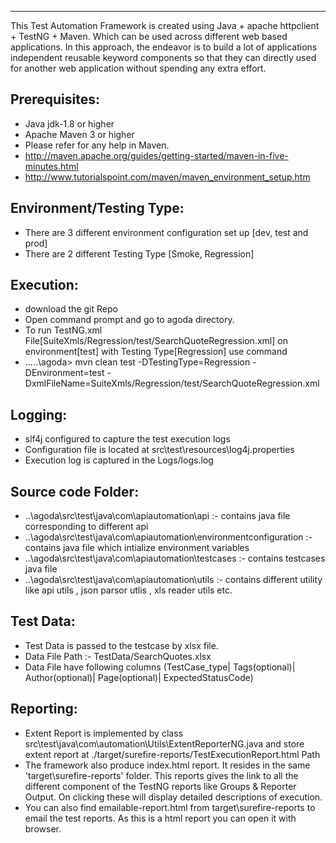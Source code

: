 
---------------


This Test Automation Framework is created using Java + apache httpclient + TestNG + Maven. Which can be used across different web based applications.
In this approach, the endeavor is to build a lot of applications independent reusable keyword components so that they can directly used for another web application without spending any extra effort. 


Prerequisites:
---------------
*	Java jdk-1.8 or higher
*	Apache Maven 3 or higher
*	Please refer for any help in Maven. 
* 	http://maven.apache.org/guides/getting-started/maven-in-five-minutes.html
* 	http://www.tutorialspoint.com/maven/maven_environment_setup.htm

Environment/Testing Type:
---------------
* 	There are 3 different environment configuration set up [dev, test and prod]
*	There are 2 different Testing Type [Smoke, Regression]

Execution:
---------------
*	download the git Repo
*	Open command prompt and go to agoda directory.
*	To run TestNG.xml File[SuiteXmls/Regression/test/SearchQuoteRegression.xml] on environment[test] with Testing Type[Regression]  use command
*	....\.\agoda> mvn clean test -DTestingType=Regression -DEnvironment=test  -DxmlFileName=SuiteXmls/Regression/test/SearchQuoteRegression.xml

Logging:
---------------

*	slf4j configured to capture the test execution logs
*	Configuration file is located at src\test\resources\log4j.properties
*	Execution log is captured in the Logs/logs.log


Source code Folder:
---------------
*	..\agoda\src\test\java\com\apiautomation\api :- contains java file corresponding to different api
*   ..\agoda\src\test\java\com\apiautomation\environmentconfiguration :-  contains java file which intialize environment variables
*   ..\agoda\src\test\java\com\apiautomation\testcases :- contains testcases java file
*   ..\agoda\src\test\java\com\apiautomation\utils :- contains different utility like api utils , json parsor utlis , xls reader utils etc.


Test Data:
---------------
*	Test Data is passed to the testcase by xlsx file.
*   Data File Path :-  TestData/SearchQuotes.xlsx
*   Data File have following columns (TestCase_type| Tags(optional)| Author(optional)| Page(optional)| ExpectedStatusCode)

Reporting:
---------------
* Extent Report is implemented by class src\test\java\com\automation\Utils\ExtentReporterNG.java and store extent report at ./target/surefire-reports/TestExecutionReport.html Path 
*  The framework also  produce index.html report. It resides in the same 'target\surefire-reports' folder. This reports gives the link to all the different component of the TestNG reports like Groups & Reporter Output. On clicking these will display detailed descriptions of execution.
*  You can also find emailable-report.html from target\surefire-reports to email the test reports. As this is a html report you can open it with browser.
